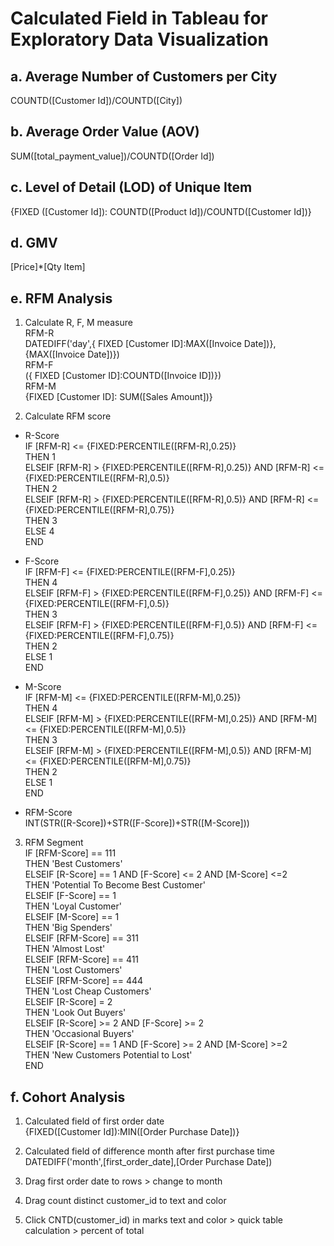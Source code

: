 # **Calculated Field in Tableau for Exploratory Data Visualization**

## **a. Average Number of Customers per City**
COUNTD([Customer Id])/COUNTD([City])

## **b. Average Order Value (AOV)**
SUM([total_payment_value])/COUNTD([Order Id])

## **c. Level of Detail (LOD) of Unique Item**
{FIXED ([Customer Id]): COUNTD([Product Id])/COUNTD([Customer Id])}

## **d. GMV**
[Price]*[Qty Item]

## **e. RFM Analysis**
1. Calculate R, F, M measure <br>
RFM-R <br>
DATEDIFF('day',{ FIXED [Customer ID]:MAX([Invoice Date])},{MAX([Invoice Date])}) <br>
RFM-F <br>
({ FIXED [Customer ID]:COUNTD([Invoice ID])}) <br>
RFM-M <br>
{FIXED [Customer ID]: SUM([Sales Amount])} <br>

2. Calculate RFM score <br>
- R-Score <br>
IF [RFM-R] <= {FIXED:PERCENTILE([RFM-R],0.25)} <br>
THEN 1 <br>
ELSEIF [RFM-R] > {FIXED:PERCENTILE([RFM-R],0.25)} AND [RFM-R] <= {FIXED:PERCENTILE([RFM-R],0.5)} <br>
THEN 2 <br>
ELSEIF [RFM-R] > {FIXED:PERCENTILE([RFM-R],0.5)} AND [RFM-R] <= {FIXED:PERCENTILE([RFM-R],0.75)} <br>
THEN 3 <br>
ELSE 4 <br>
END <br>

- F-Score <br>
IF [RFM-F] <= {FIXED:PERCENTILE([RFM-F],0.25)} <br>
THEN 4 <br>
ELSEIF [RFM-F] > {FIXED:PERCENTILE([RFM-F],0.25)} AND [RFM-F] <= {FIXED:PERCENTILE([RFM-F],0.5)} <br>
THEN 3 <br>
ELSEIF [RFM-F] > {FIXED:PERCENTILE([RFM-F],0.5)} AND [RFM-F] <= {FIXED:PERCENTILE([RFM-F],0.75)} <br>
THEN 2 <br>
ELSE 1 <br>
END <br>

- M-Score <br>
IF [RFM-M] <= {FIXED:PERCENTILE([RFM-M],0.25)} <br>
THEN 4 <br>
ELSEIF [RFM-M] > {FIXED:PERCENTILE([RFM-M],0.25)} AND [RFM-M] <= {FIXED:PERCENTILE([RFM-M],0.5)} <br>
THEN 3 <br>
ELSEIF [RFM-M] > {FIXED:PERCENTILE([RFM-M],0.5)} AND [RFM-M] <= {FIXED:PERCENTILE([RFM-M],0.75)} <br>
THEN 2 <br>
ELSE 1 <br>
END <br>

- RFM-Score <br>
INT(STR([R-Score])+STR([F-Score])+STR([M-Score])) <br>

3. RFM Segment <br>
IF [RFM-Score] == 111 <br>
THEN 'Best Customers' <br>
ELSEIF [R-Score] == 1 AND [F-Score] <= 2 AND [M-Score] <=2 <br>
THEN 'Potential To Become Best Customer' <br>
ELSEIF [F-Score] == 1 <br>
THEN 'Loyal Customer' <br>
ELSEIF [M-Score] == 1 <br>
THEN 'Big Spenders' <br>
ELSEIF [RFM-Score] == 311 <br>
THEN 'Almost Lost' <br>
ELSEIF [RFM-Score] == 411 <br>
THEN 'Lost Customers' <br>
ELSEIF [RFM-Score] == 444 <br>
THEN 'Lost Cheap Customers' <br>
ELSEIF [R-Score] = 2 <br>
THEN 'Look Out Buyers' <br>
ELSEIF [R-Score] >= 2 AND [F-Score] >= 2 <br>
THEN 'Occasional Buyers' <br>
ELSEIF [R-Score] == 1 AND [F-Score] >= 2 AND [M-Score] >=2 <br>
THEN 'New Customers Potential to Lost' <br>
END

## **f. Cohort Analysis**
1. Calculated field of first order date <br>
{FIXED([Customer Id]):MIN([Order Purchase Date])} <br>

2. Calculated field of difference month after first purchase time <br>
DATEDIFF('month',[first_order_date],[Order Purchase Date]) <br>

3. Drag first order date to rows > change to month 

4. Drag count distinct customer_id to text and color

5. Click CNTD(customer_id) in marks text and color > quick table calculation > percent of total

